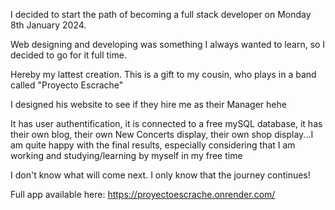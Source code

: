I decided to start the path of becoming a full stack developer on Monday 8th January 2024.

Web designing and developing was something I always wanted to learn, so I decided to go for it full time.

Hereby my lattest creation. This is a gift to my cousin, who plays in a band called "Proyecto Escrache"

I designed his website to see if they hire me as their Manager hehe

It has user authentification, it is connected to a free mySQL database, it has their own blog, their own New Concerts display, their own shop display...I am quite happy with the final results, especially considering that I am working and studying/learning by myself in my free time

I don't know what will come next. I only know that the journey continues!

Full app available here: https://proyectoescrache.onrender.com/

